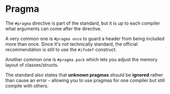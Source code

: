 # Pragma

The `#pragma` directive is part of the standard, but it is up to each compiler what arguments can come after the directive.

A very common one is `#pragma once` to guard a header from being included more than once. Since it's not technically standard, the official recommendation is still to use the `#ifndef` construct.

Another common one is `#pragma pack` which lets you adjust the memory layout of classes/structs.

The standard also states that __unknown pragmas__ should be __ignored__ rather than cause an error - allowing you to use pragmas for one compiler but still compile with others.
